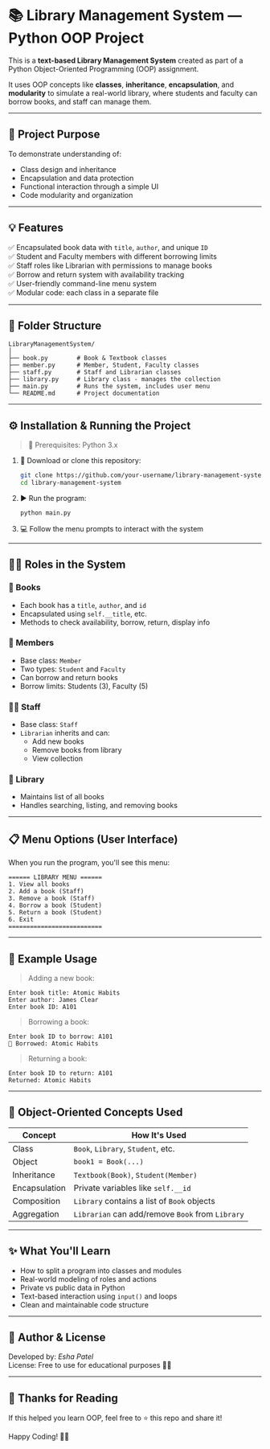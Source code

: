 # 📚 Library Management System — Python OOP Project

This is a **text-based Library Management System** created as part of a Python Object-Oriented Programming (OOP) assignment.

It uses OOP concepts like **classes**, **inheritance**, **encapsulation**, and **modularity** to simulate a real-world library, where students and faculty can borrow books, and staff can manage them.

---

## 🧠 Project Purpose

To demonstrate understanding of:
- Class design and inheritance
- Encapsulation and data protection
- Functional interaction through a simple UI
- Code modularity and organization

---

## 💡 Features

✅ Encapsulated book data with `title`, `author`, and unique `ID`  
✅ Student and Faculty members with different borrowing limits  
✅ Staff roles like Librarian with permissions to manage books  
✅ Borrow and return system with availability tracking  
✅ User-friendly command-line menu system  
✅ Modular code: each class in a separate file

---

## 📁 Folder Structure

```
LibraryManagementSystem/
│
├── book.py        # Book & Textbook classes
├── member.py      # Member, Student, Faculty classes
├── staff.py       # Staff and Librarian classes
├── library.py     # Library class - manages the collection
├── main.py        # Runs the system, includes user menu
└── README.md      # Project documentation
```

---

## ⚙️ Installation & Running the Project

> 🧪 Prerequisites: Python 3.x

1. 📅 Download or clone this repository:
   ```bash
   git clone https://github.com/your-username/library-management-system.git
   cd library-management-system
   ```

2. ▶️ Run the program:
   ```bash
   python main.py
   ```

3. 💻 Follow the menu prompts to interact with the system

---

## 🧑‍🎓 Roles in the System

### 📕 Books
- Each book has a `title`, `author`, and `id`
- Encapsulated using `self.__title`, etc.
- Methods to check availability, borrow, return, display info

### 👥 Members
- Base class: `Member`
- Two types: `Student` and `Faculty`
- Can borrow and return books
- Borrow limits: Students (3), Faculty (5)

### 🧑‍🎼 Staff
- Base class: `Staff`
- `Librarian` inherits and can:
  - Add new books
  - Remove books from library
  - View collection

### 🏩 Library
- Maintains list of all books
- Handles searching, listing, and removing books

---

## 📋 Menu Options (User Interface)

When you run the program, you'll see this menu:

```
====== LIBRARY MENU ======
1. View all books
2. Add a book (Staff)
3. Remove a book (Staff)
4. Borrow a book (Student)
5. Return a book (Student)
6. Exit
==========================
```

---

## 🧪 Example Usage

> Adding a new book:
```
Enter book title: Atomic Habits
Enter author: James Clear
Enter book ID: A101
```

> Borrowing a book:
```
Enter book ID to borrow: A101
📕 Borrowed: Atomic Habits
```

> Returning a book:
```
Enter book ID to return: A101
Returned: Atomic Habits
```

---

## 🧰 Object-Oriented Concepts Used

| Concept        | How It's Used                                     |
|----------------|---------------------------------------------------|
| Class          | `Book`, `Library`, `Student`, etc.                |
| Object         | `book1 = Book(...)`                               |
| Inheritance    | `Textbook(Book)`, `Student(Member)`               |
| Encapsulation  | Private variables like `self.__id`                |
| Composition    | `Library` contains a list of `Book` objects       |
| Aggregation    | `Librarian` can add/remove `Book` from `Library` |

---

## ✨ What You'll Learn

- How to split a program into classes and modules
- Real-world modeling of roles and actions
- Private vs public data in Python
- Text-based interaction using `input()` and loops
- Clean and maintainable code structure



---

## 🧾 Author & License

Developed by: *Esha Patel*  
License: Free to use for educational purposes 👨‍🏫

---

## 🙌 Thanks for Reading

If this helped you learn OOP, feel free to ⭐️ this repo and share it!

Happy Coding! 🧑‍💻

